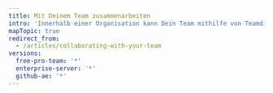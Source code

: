 ```yaml
---
title: Mit Deinem Team zusammenarbeiten
intro: 'Innerhalb einer Organisation kann Dein Team mithilfe von Teamdiskussionen über mehrere Projekte hinweg zusammenarbeiten.'
mapTopic: true
redirect_from:
  - /articles/collaborating-with-your-team
versions:
  free-pro-team: '*'
  enterprise-server: '*'
  github-ae: '*'
---
```


